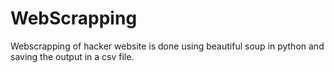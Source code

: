 # WebScrapping


Webscrapping of hacker website is done using beautiful soup in python and saving the output in a csv file.
